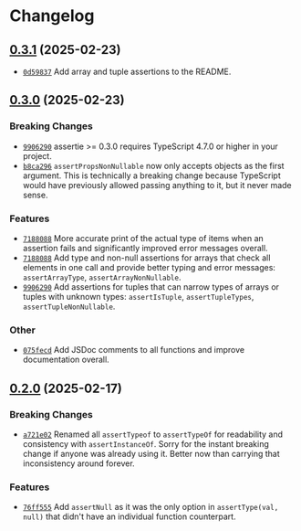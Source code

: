 # Changelog

## [0.3.1](https://github.com/OfficialHalfwayDead/assertie/compare/v0.3.0...v0.3.1) (2025-02-23)

* [`0d59837`](https://github.com/OfficialHalfwayDead/assertie/commit/0d59837841707c963ce174e79a527fcb1379ac4f) Add array and tuple assertions to the README.


## [0.3.0](https://github.com/OfficialHalfwayDead/assertie/compare/v0.2.0...v0.3.0) (2025-02-23)

### Breaking Changes

* [`9906290`](https://github.com/OfficialHalfwayDead/assertie/commit/990629053a10e519c4d73ece8825f8edf7003489) assertie >= 0.3.0 requires TypeScript 4.7.0 or higher in your project.
* [`b8ca296`](https://github.com/OfficialHalfwayDead/assertie/commit/b8ca296cb80c8e46db49af8256ea8bc1f76532e4) `assertPropsNonNullable` now only accepts objects as the first argument. This is technically a breaking change because TypeScript would have previously allowed passing anything to it, but it never made sense.

### Features

* [`7188088`](https://github.com/OfficialHalfwayDead/assertie/commit/71880883ecc0ecc110a6074b955dc2fc5fe806a5) More accurate print of the actual type of items when an assertion fails and significantly improved error messages overall.
* [`7188088`](https://github.com/OfficialHalfwayDead/assertie/commit/71880883ecc0ecc110a6074b955dc2fc5fe806a5) Add type and non-null assertions for arrays that check all elements in one call and provide better typing and error messages: `assertArrayType`, `assertArrayNonNullable`.
* [`9906290`](https://github.com/OfficialHalfwayDead/assertie/commit/990629053a10e519c4d73ece8825f8edf7003489) Add assertions for tuples that can narrow types of arrays or tuples with unknown types: `assertIsTuple`, `assertTupleTypes`, `assertTupleNonNullable`.

### Other

* [`075fecd`](https://github.com/OfficialHalfwayDead/assertie/commit/075fecd105030191eac671d8731765f4f5af2cd4) Add JSDoc comments to all functions and improve documentation overall.


## [0.2.0](https://github.com/OfficialHalfwayDead/assertie/compare/v0.1.0...v0.2.0) (2025-02-17)

### Breaking Changes

* [`a721e02`](https://github.com/OfficialHalfwayDead/assertie/commit/a721e02b2e8b7378f4dc017e02c2dd48ba899bfb) Renamed all `assertTypeof` to `assertTypeOf` for readability and consistency with `assertInstanceOf`. Sorry for the instant breaking change if anyone was already using it. Better now than carrying that inconsistency around forever.

### Features

* [`76ff555`](https://github.com/OfficialHalfwayDead/assertie/commit/76ff555cbb3a17d27c07642b078f96cd807812ba) Add `assertNull` as it was the only option in `assertType(val, null)` that didn't have an individual function counterpart.
